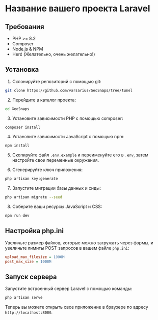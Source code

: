 # Название вашего проекта Laravel

## Требования

- PHP >= 8.2
- Composer
- Node.js & NPM
- Herd (Желательно, очень желательно!)

## Установка

1. Склонируйте репозиторий с помощью git:

```bash
git clone https://github.com/varsarius/GeoSnaps/tree/tunel
```

2. Перейдите в каталог проекта:

```bash
cd GeoSnaps
```

3. Установите зависимости PHP с помощью composer:

```bash
composer install
```

4. Установите зависимости JavaScript с помощью npm:

```bash
npm install
```

5. Скопируйте файл `.env.example` и переименуйте его в `.env`, затем настройте свои переменные окружения.

6. Сгенерируйте ключ приложения:

```bash
php artisan key:generate
```

7. Запустите миграции базы данных и сиды:

```bash
php artisan migrate --seed
```

8. Соберите ваши ресурсы JavaScript и CSS:

```bash
npm run dev
```

## Настройка php.ini

Увеличьте размер файлов, которые можно загружать через формы, и увеличьте лимиты POST-запросов в вашем файле `php.ini`:

```ini
upload_max_filesize = 1000M
post_max_size = 1000M
```

## Запуск сервера

Запустите встроенный сервер Laravel с помощью команды:

```bash
php artisan serve
```

Теперь вы можете открыть свое приложение в браузере по адресу `http://localhost:8000`.
